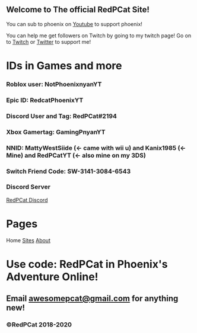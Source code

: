 ## Welcome to The official RedPCat Site!

You can sub to phoenix on [Youtube](https://www.youtube.com/channel/UC_BqPAXWMMIt2H-tdSTeggw) to support phoenix!

You can help me get followers on Twitch by going to my twitch page! Go on to [Twitch](https://www.twitch.tv/redpcat_live) or [Twitter](https://www.twitter.com/redphoenixcat) to support me!

# IDs in Games and more

### Roblox  user: NotPhoenixnyanYT
### Epic ID: RedcatPhoenixYT
### Discord User and Tag: RedPCat#2194
### Xbox Gamertag: GamingPnyanYT
### NNID: MattyWestSiide (<- came with wii u) and Kanix1985 (<- Mine) and RedPCatYT (<- also mine on my 3DS)
### Switch Friend Code: SW-3141-3084-6543

### Discord Server

[RedPCat Discord](https://discord.gg/GuQkvx7)

# Pages

Home [Sites](https://redcatphoenix2.github.io/404) [About](https://redcatphoenix2.github.io/about)

# Use code: RedPCat in Phoenix's Adventure Online!
## Email awesomepcat@gmail.com for anything new!
### ©RedPCat 2018-2020

